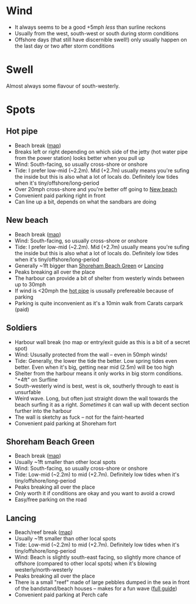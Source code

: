 # Wind

- It always seems to be a good +5mph _less_ than surline reckons
- Usually from the west, south-west or south during storm conditions
- Offshore days (that still have discernible swell!) only usually happen on the last day or two after storm conditions

# Swell

Almost always some flavour of south-westerly.

# Spots

## Hot pipe
- Beach break ([map](https://maps.app.goo.gl/5NFnsH8EkFxRPhNW9))
- Breaks left or right depending on which side of the jetty (hot water pipe from the power station) looks better when you pull up
- Wind: South-facing, so usually cross-shore or onshore
- Tide: I prefer low-mid (~2.2m). Mid (+2.7m) usually means you're sufing the inside but this is also what a lot of locals do. Definitely low tides when it's tiny/offshore/long-period
- Over 20mph cross-shore and you're better off going to [New beach](#new-beach)
- Convenient paid parking right in front
- Can line up a bit, depends on what the sandbars are doing

## New beach
- Beach break ([map](https://maps.app.goo.gl/ukUZURa8WJ4pR2tX8))
- Wind: South-facing, so usually cross-shore or onshore
- Tide: I prefer low-mid (~2.2m). Mid (+2.7m) usually means you're sufing the inside but this is also what a lot of locals do. Definitely low tides when it's tiny/offshore/long-period
- Generally ~1ft bigger than [Shoreham Beach Green](#shoreham-beach-green) or [Lancing](#lancing)
- Peaks breaking all over the place
- The harbour can provide a bit of shelter from westerly winds between up to 30mph
- If wind is <20mph the [hot pipe](#hot-pipe) is ususally prefereable because of parking
- Parking is quite inconvenient as it's a 10min walk from Carats carpark (paid)

## Soldiers
- Harbour wall break (no map or entry/exit guide as this is a bit of a secret spot)
- Wind: Ususally protected from the wall – even in 50mph winds!
- Tide: Generally, the lower the tide the better. Low spring tides even better. Even when it's big, getting near mid (2.5m) will be too high
- Shelter from the harbour means it only works in big storm conditions. "+4ft" on Surfline 
- South-westerly wind is best, west is ok, southerly through to east is unsurfable
- Weird wave. Long, but often just straight down the wall towards the beach surfing it as a right. _Sometimes_ it can wall up with decent section further into the harbour
- The wall is sketchy as fuck – not for the faint-hearted
- Convenient paid parking at Shoreham fort

## Shoreham Beach Green
- Beach break ([map](https://maps.app.goo.gl/fZbzX1oBSPKNrPez7))
- Usually ~1ft smaller than other local spots
- Wind: South-facing, so usually cross-shore or onshore
- Tide: Low-mid (~2.2m) to mid (+2.7m). Definitely low tides when it's tiny/offshore/long-period
- Peaks breaking all over the place
- Only worth it if conditions are okay and you want to avoid a crowd
- Easy/free parking on the road

## Lancing
- Beach/reef break ([map](https://maps.app.goo.gl/4mBUZCtuHcHSqfhF7))
- Usually ~1ft smaller than other local spots
- Tide: Low-mid (~2.2m) to mid (+2.7m). Definitely low tides when it's tiny/offshore/long-period
- Wind: Beach is slightly south-east facing, so slightly more chance of offshore (compared to other local spots) when it's blowing westerly/north-westerly
- Peaks breaking all over the place
- There is a small "reef" made of large pebbles dumped in the sea in front of the bandstand/beach houses – makes for a fun wave ([full guide](https://user-images.githubusercontent.com/1469659/215808430-bfdaadf8-0ec6-469e-a470-866f9981249d.jpeg))
- Convenient paid parking at Perch cafe
